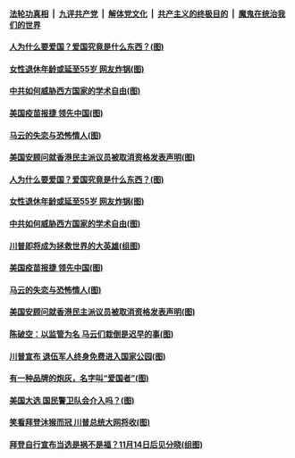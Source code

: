 ####  [法轮功真相](../../../../basic/blob/master/README.md?t=11132002) &nbsp;|&nbsp; [九评共产党](../../../../9ping.md/blob/master/README.md?t=11132002) &nbsp;|&nbsp; [解体党文化](../../../../jtdwh.md/blob/master/README.md?t=11132002)  &nbsp;|&nbsp; [共产主义的终极目的](../../../../gczydzjmd.md/blob/master/README.md?t=11132002) &nbsp;|&nbsp; [魔鬼在统治我们的世界](../../../../mgztzwmdsj.md/blob/master/README.md?t=11132002) 

#### [人为什么要爱国？爱国究竟是什么东西？(图)](../pages/p4/952379.md?t=11132002) 

#### [女性退休年龄或延至55岁 网友炸锅(图)](../pages/p4/952370.md?t=11132002) 

#### [中共如何威胁西方国家的学术自由(图)](../pages/p4/952363.md?t=11132002) 

#### [美国疫苗报捷 领先中国(图)](../pages/p4/952348.md?t=11132002) 

#### [马云的失恋与恐怖情人(图)](../pages/p4/952347.md?t=11132002) 

#### [美国安顾问就香港民主派议员被取消资格发表声明(图)](../pages/p4/952276.md?t=11132002) 


#### [人为什么要爱国？爱国究竟是什么东西？(图)](../pages/p4/952379.md?t=11132002) 

#### [女性退休年龄或延至55岁 网友炸锅(图)](../pages/p4/952370.md?t=11132002) 

#### [中共如何威胁西方国家的学术自由(图)](../pages/p4/952363.md?t=11132002) 

#### [川普即将成为拯救世界的大英雄(组图)](../pages/p4/952354.md?t=11132002) 

#### [美国疫苗报捷 领先中国(图)](../pages/p4/952348.md?t=11132002) 

#### [马云的失恋与恐怖情人(图)](../pages/p4/952347.md?t=11132002) 




#### [美国安顾问就香港民主派议员被取消资格发表声明(图)](../pages/p4/952276.md?t=11132002) 

#### [陈破空：以监管为名 马云们栽倒是迟早的事(图)](../pages/p4/952269.md?t=11132002) 

#### [川普宣布 退伍军人终身免费进入国家公园(图)](../pages/p4/952271.md?t=11132002) 

#### [有一种品牌的炮灰，名字叫“爱国者”(图)](../pages/p4/952258.md?t=11132002) 

#### [美国大选 国民警卫队会介入吗？(图)](../pages/p4/952254.md?t=11132002) 



#### [笑看拜登沐猴而冠 川普总统大网将收(图)](../pages/p4/952147.md?t=11132002) 

#### [拜登自行宣布当选是祸不是福？11月14日后见分晓(组图)](../pages/p4/952120.md?t=11132002) 


